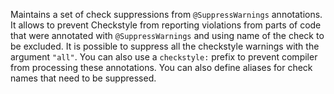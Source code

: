 Maintains a set of check suppressions from `@SuppressWarnings`
annotations. It allows to prevent Checkstyle from reporting violations
from parts of code that were annotated with `@SuppressWarnings` and
using name of the check to be excluded. It is possible to suppress all
the checkstyle warnings with the argument `"all"`. You can also use a
`checkstyle:` prefix to prevent compiler from processing these
annotations. You can also define aliases for check names that need to be
suppressed.
